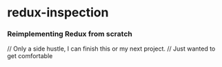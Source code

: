 # redux-inspection

### Reimplementing Redux from scratch

// Only a side hustle, I can finish this or my next project.
// Just wanted to get comfortable
